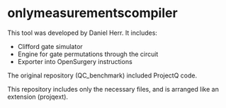 # onlymeasurementscompiler

This tool was developed by Daniel Herr. It includes:
* Clifford gate simulator
* Engine for gate permutations through the circuit
* Exporter into OpenSurgery instructions

The original repository (QC_benchmark) included ProjectQ code.

This repository includes only the necessary files, and is arranged like an extension (projqext).